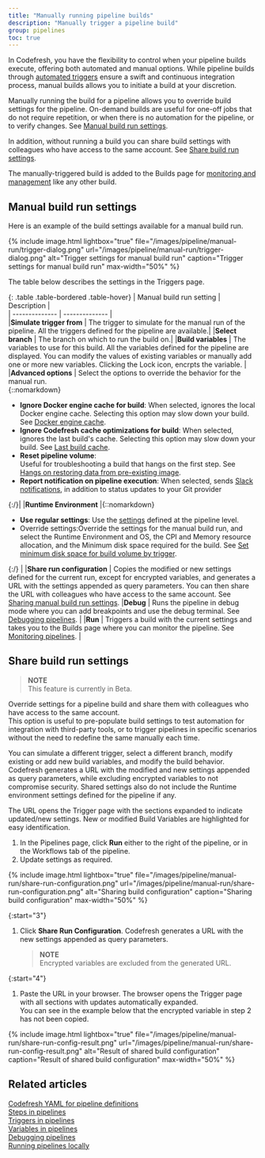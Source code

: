 ```yaml
---
title: "Manually running pipeline builds"
description: "Manually trigger a pipeline build"
group: pipelines
toc: true
---
```


In Codefresh, you have the flexibility to control when your pipeline builds execute, offering both automated and manual options. 
While pipeline builds through [automated triggers]({{site.baseurl}}/docs/pipelines/triggers/) ensure a swift and continuous integration process, manual builds allows you to initiate a build at your discretion.

Manually running the build for a pipeline allows you to override build settings for the pipeline. On-demand builds are useful for one-off jobs that do not require repetition, or when there is no automation for the pipeline, or to verify changes. See [Manual build run settings](#manual-build-run-settings).  

In addition, without running a build you can share build settings with colleagues who have access to the same account. See [Share build run settings](#share-build-run-settings). 

The manually-triggered build is added to the Builds page for [monitoring and management]({{site.baseurl}}/docs/pipelines/monitoring-pipelines/) like any other build.



## Manual build run settings
Here is an example of the build settings available for a manual build run. 

{% include 
image.html 
lightbox="true" 
file="/images/pipeline/manual-run/trigger-dialog.png" 
url="/images/pipeline/manual-run/trigger-dialog.png"
alt="Trigger settings for manual build run" 
caption="Trigger settings for manual build run"
max-width="50%"
%}

The table below describes the settings in the Triggers page. 

{: .table .table-bordered .table-hover}
| Manual build run setting | Description            |  
| --------------        | --------------         |  
|**Simulate trigger from**      | The trigger to simulate for the manual run of the pipeline. All the triggers defined for the pipeline are available.|
|**Select branch**      | The branch on which to run the build on.|
|**Build variables**       | The variables to use for this build. All the variables defined for the pipeline are displayed. You can modify the values of existing variables or manually add one or more new variables. Clicking the Lock icon, encrpts the variable.    |
|**Advanced options**        | Select the options to override the behavior for the manual run. <br>{::nomarkdown}<ul><li><b>Ignore Docker engine cache for build</b>: When selected, ignores the local Docker engine cache. Selecting this option may slow down your build. See <a href="https://codefresh.io/docs/docs/kb/articles/disabling-codefresh-caching-mechanisms">Docker engine cache</a>.</li><li><b>Ignore Codefresh cache optimizations for build</b>: When selected, ignores the last build's cache. Selecting this option may slow down your build. See <a href="https://codefresh.io/docs/docs/kb/articles/disabling-codefresh-caching-mechanisms">Last build cache</a>.</li><li><b>Reset pipeline volume</b>:</li>Useful for troubleshooting a build that hangs on the first step.  See <a href="https://codefresh.io/docs/docs/kb/articles/restoring-data-from-pre-existing-image-hangs-on/">Hangs on restoring data from pre-existing image</a>.</li><li><b>Report notification on pipeline execution</b>: When selected, sends <a href="https://codefresh.io/docs/docs/integrations/notifications/slack-integration/">Slack notifications</a>, in addition to status updates to your Git provider</li></ul>{:/}|
|**Runtime Environment**        |{::nomarkdown}<ul><li><b>Use regular settings</b>: Use the <a href="https://codefresh.io/docs/docs/pipelines/pipelines/#pipeline-settings">settings</a> defined at the pipeline level.</li><li>Override settings</b>:Override the settings for the manual build run, and select the Runtime Environment and OS, the CPI and Memory resource allocation, and the Minimum disk space required for the build. See <a href="https://codefresh.io/docs/docs/pipelines/triggers/git-triggers/#set-minimum-disk-space-for-build-volume-by-trigger">Set minimum disk space for build volume by trigger</a>.</li></ul>{:/} |
|**Share run configuration**      | Copies the modified or new settings defined for the current run, except for encrypted variables, and generates a URL with the settings appended as query parameters. You can then share the URL with colleagues who have access to the same account. See [Sharing manual build run settings](#sharing-manual-build-run-settings).
|**Debug** | Runs the pipeline in debug mode where you can add breakpoints and use the debug terminal. See [Debugging pipelines]({{site.baseurl}}/docs/pipelines/debugging-pipelines/). |
|**Run** | Triggers a build with the current settings and takes you to the Builds page where you can monitor the pipeline. See [Monitoring pipelines]({{site.baseurl}}/docs/pipelines/monitoring-pipelines/). |



## Share build run settings 
>**NOTE**  
This feature is currently in Beta.

Override settings for a pipeline build and share them with colleagues who have access to the same account.    
This option is useful to pre-populate build settings to test automation for integration with third-party tools, or to trigger pipelines in specific scenarios without the need to redefine the same manually each time.  

You can simulate a different trigger, select a different branch, modify existing or add new  build variables, and modify the build behavior. Codefresh generates a URL with the modified and new settings appended as query parameters, while excluding encrypted variables to not compromise security. Shared settings also do not include the Runtime environment settings defined for the pipeline if any.  

The URL opens the Trigger page with the sections expanded to indicate updated/new settings. New or modified Build Variables are highlighted for easy identification. 

1. In the Pipelines page, click **Run** either to the right of the pipeline, or in the Workflows tab of the pipeline.
1. Update settings as required.

{% include 
image.html 
lightbox="true" 
file="/images/pipeline/manual-run/share-run-configuration.png" 
url="/images/pipeline/manual-run/share-run-configuration.png"
alt="Sharing build configuration" 
caption="Sharing build configuration"
max-width="50%"
%}

{:start="3"}
1. Click **Share Run Configuration**.
  Codefresh generates a URL with the new settings appended as query parameters.
  
    >**NOTE**  
    Encrypted variables are excluded from the generated URL.

{:start="4"}
1. Paste the URL in your browser.
  The browser opens the Trigger page with all sections with updates automatically expanded.  
  You can see in the example below that the encrypted variable in step 2 has not been copied.

{% include 
image.html 
lightbox="true" 
file="/images/pipeline/manual-run/share-run-config-result.png" 
url="/images/pipeline/manual-run/share-run-config-result.png"
alt="Result of shared build configuration" 
caption="Result of shared build configuration"
max-width="50%"
%}

## Related articles
[Codefresh YAML for pipeline definitions]({{site.baseurl}}/docs/pipelines/what-is-the-codefresh-yaml/)  
[Steps in pipelines]({{site.baseurl}}/docs/pipelines/steps/)  
[Triggers in pipelines]({{site.baseurl}}/docs/pipelines/triggers/)  
[Variables in pipelines]({{site.baseurl}}/docs/pipelines/variables/)  
[Debugging pipelines]({{site.baseurl}}/docs/pipelines/debugging-pipelines/)  
[Running pipelines locally]({{site.baseurl}}/docs/pipelines/running-pipelines-locally/)  
